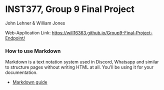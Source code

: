 # INST377, Group 9 Final Project
John Lehner & William Jones

Web-Application Link: https://will16363.github.io/Group9-Final-Project-Endpoint/

### How to use Markdown
Markdown is a text notation system used in Discord, Whatsapp and similar to structure pages without writing HTML at all. You'll be using it for your documentation.
* [Markdown guide](https://www.markdownguide.org/cheat-sheet/)
